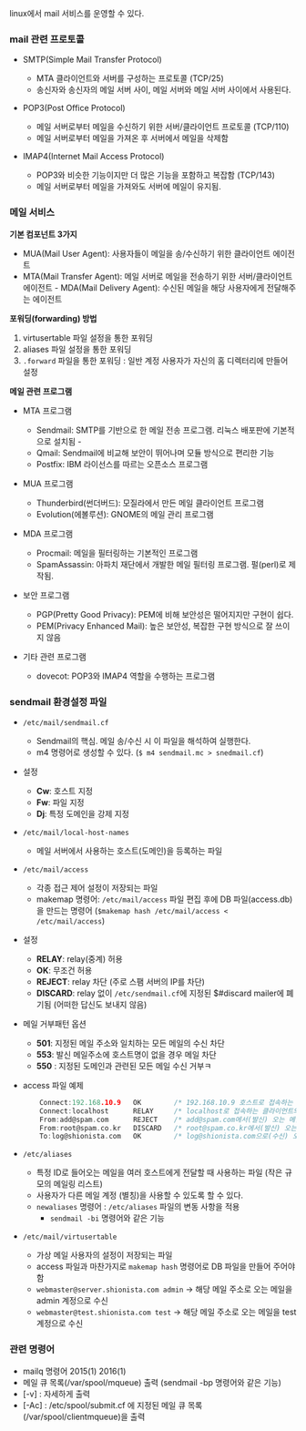 
linux에서 mail 서비스를 운영할 수 있다.

### mail 관련 프로토콜

- SMTP(Simple Mail Transfer Protocol)
  - MTA 클라이언트와 서버를 구성하는 프로토콜 (TCP/25)
  - 송신자와 송신자의 메일 서버 사이, 메일 서버와 메일 서버 사이에서 사용된다.

- POP3(Post Office Protocol)
  - 메일 서버로부터 메일을 수신하기 위한 서버/클라이언트 프로토콜 (TCP/110)
  - 메일 서버로부터 메일을 가져온 후 서버에서 메일을 삭제함
  
- IMAP4(Internet Mail Access Protocol)
  - POP3와 비슷한 기능이지만 더 많은 기능을 포함하고 복잡함 (TCP/143)
  - 메일 서버로부터 메일을 가져와도 서버에 메일이 유지됨.

### 메일 서비스

**기본 컴포넌트 3가지**
  
  - MUA(Mail User Agent): 사용자들이 메일을 송/수신하기 위한 클라이언트 에이전트
  - MTA(Mail Transfer Agent): 메일 서버로 메일을 전송하기 위한 서버/클라이언트 에이전트 - MDA(Mail Delivery Agent): 수신된 메일을 해당 사용자에게 전달해주는 에이전트
  
**포워딩(forwarding) 방법**
  
  1. virtusertable 파일 설정을 통한 포워딩
  2. aliases 파일 설정을 통한 포워딩
  3. `.forward` 파일을 통한 포워딩 : 일반 계정 사용자가 자신의 홈 디렉터리에 만들어 설정

**메일 관련 프로그램**
  
- MTA 프로그램
  - Sendmail: SMTP를 기반으로 한 메일 전송 프로그램. 리눅스 배포판에 기본적으로 설치됨 - 
  - Qmail: Sendmail에 비교해 보안이 뛰어나며 모듈 방식으로 편리한 기능
  - Postfix: IBM 라이선스를 따르는 오픈소스 프로그램
  
- MUA 프로그램
  - Thunderbird(썬더버드): 모질라에서 만든 메일 클라이언트 프로그램
  - Evolution(에볼루션): GNOME의 메일 관리 프로그램
  
- MDA 프로그램
  - Procmail: 메일을 필터링하는 기본적인 프로그램
  - SpamAssassin: 아파치 재단에서 개발한 메일 필터링 프로그램. 펄(perl)로 제작됨.
  
- 보안 프로그램
  - PGP(Pretty Good Privacy): PEM에 비해 보안성은 떨어지지만 구현이 쉽다.
  - PEM(Privacy Enhanced Mail): 높은 보안성, 복잡한 구현 방식으로 잘 쓰이지 않음
  
- 기타 관련 프로그램
  - dovecot: POP3와 IMAP4 역할을 수행하는 프로그램

### sendmail 환경설정 파일

- `/etc/mail/sendmail.cf`
  - Sendmail의 핵심. 메일 송/수신 시 이 파일을 해석하여 실행한다.
  - m4 명령어로 생성할 수 있다. (`$ m4 sendmail.mc > snedmail.cf`)
- 설정
  - **Cw**: 호스트 지정
  - **Fw**: 파일 지정
  - **Dj**: 특정 도메인을 강제 지정
  
- `/etc/mail/local-host-names`
  - 메일 서버에서 사용하는 호스트(도메인)을 등록하는 파일

- `/etc/mail/access`
  - 각종 접근 제어 설정이 저장되는 파일
  - makemap 명령어: `/etc/mail/access` 파일 편집 후에 DB 파일(access.db)을 만드는 명령어 (`$makemap hash /etc/mail/access < /etc/mail/access`)
- 설정
  - **RELAY**: relay(중계) 허용
  - **OK**: 무조건 허용
  - **REJECT**: relay 차단 (주로 스팸 서버의 IP를 차단)
  - **DISCARD**: relay 없이 `/etc/sendmail.cf`에 지정된 $#discard mailer에 폐기됨 (어떠한 답신도 보내지 않음)

- 메일 거부패턴 옵션
    - **501**: 지정된 메일 주소와 일치하는 모든 메일의 수신 차단
    - **553**: 발신 메일주소에 호스트명이 없을 경우 메일 차단
    - **550** : 지정된 도메인과 관련된 모든 메일 수신 거부ㅋ

- access 파일 예제
    
    ```c
        Connect:192.168.10.9   OK        /* 192.168.10.9 호스트로 접속하는 클라이언트의 메일 허용 */
        Connect:localhost      RELAY     /* localhost로 접속하는 클라이언트의 RELAY 허용 */
        From:add@spam.com      REJECT    /* add@spam.com에서(발신) 오는 메일을 거절하고 거절 답신 보냄 */
        From:root@spam.co.kr   DISCARD   /* root@spam.co.kr에서(발신) 오는 메일을 거절하고 거절 답신을 보내지 않음 */
        To:log@shionista.com   OK        /* log@shionista.com으로(수신) 오는 메일을 허용 */
    ```

- `/etc/aliases`
  - 특정 ID로 들어오는 메일을 여러 호스트에게 전달할 때 사용하는 파일 (작은 규모의 메일링 리스트)
  - 사용자가 다른 메일 계정 (별칭)을 사용할 수 있도록 할 수 있다.
  - `newaliases` 명령어 : `/etc/aliases` 파일의 변동 사항을 적용
    - `sendmail -bi` 명령어와 같은 기능
  
- `/etc/mail/virtusertable`
  - 가상 메일 사용자의 설정이 저장되는 파일
  - access 파일과 마찬가지로 `makemap hash` 명령어로 DB 파일을 만들어 주어야 함
  - `webmaster@server.shionista.com admin` → 해당 메일 주소로 오는 메일을 admin 계정으로 수신
  - `webmaster@test.shionista.com test` → 해당 메일 주소로 오는 메일을 test 계정으로 수신

### 관련 명령어

- mailq 명령어 2015(1) 2016(1)
- 메일 큐 목록(/var/spool/mqueue) 출력 (sendmail -bp 명령어와 같은 기능)
- [-v] : 자세하게 출력
- [-Ac] : /etc/spool/submit.cf 에 지정된 메일 큐 목록(/var/spool/clientmqueue)을 출력
